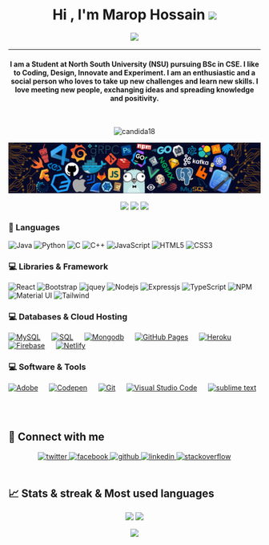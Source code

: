<h1 align="center"> Hi , I'm Marop Hossain <img src="https://media.giphy.com/media/hvRJCLFzcasrR4ia7z/giphy.gif" width="35"></h1>
<p align="center">
 <a href="https://github.com/DenverCoder1/readme-typing-svg"><img src="https://readme-typing-svg.herokuapp.com?lines=Computer+Science+Student;Full+Stack+Web+Developer;competitive+programmer;Always%20learning%20new%20things&center=true&width=500&height=50&font=georgia"></a>
</p>
<hr/>
<h4 align="center">I am a Student at North South University (NSU) pursuing BSc in CSE. I like to Coding, Design, Innovate and Experiment. I am an enthusiastic and a social person who loves to take up new challenges and learn new skills. I love meeting new people, exchanging ideas and spreading knowledge and positivity.</h4>
<br>
<p align="center"> <img src="https://komarev.com/ghpvc/?username=md-marop-hossain&label=Marop's%20Profile%20Views%20&color=173250&style=plastic" alt="candida18" /> </p>



![](https://github.com/md-marop-hossain/md-marop-hossain/blob/main/header_.png)

<p align="center">
 <img src="https://badges.pufler.dev/visits/md-marop-hossain/md-marop-hossain"/> 
 <img src="https://badges.pufler.dev/repos/md-marop-hossain"/>
 <img src="https://badges.pufler.dev/commits/monthly/md-marop-hossain" />
</p>

<!-- <p align="center">
  I'm a 2rd year student pursuing Bs'c in Computer Applications 🎓 from Guru Gobind Singh Indraprastha University 🏛. I'm a passionate learner who's always willing to learn and work across technologies and domains💡. I love to explore new technologies and leverage them to solve real-life problems ✨. Apart from that I also love to guide and mentor newbies 👨🏻‍💻. I'm deep into Web 🕸️ Development.
</p>  
 -->




### 🚀 Languages
![Java](https://img.shields.io/badge/Java-ED8B00?style=for-the-badge&logo=java&logoColor=white)
![Python](https://img.shields.io/badge/Python-FFD43B?style=for-the-badge&logo=python&logoColor=306998)
![C](https://img.shields.io/badge/C-00599C?style=for-the-badge&logo=c&logoColor=white)
![C++](https://img.shields.io/badge/C%2B%2B-00599C?style=for-the-badge&logo=c%2B%2B&logoColor=white)
![JavaScript](https://img.shields.io/badge/JavaScript-323330?style=for-the-badge&logo=javascript&logoColor=F7DF1E)
![HTML5](https://img.shields.io/badge/HTML5-E34F26?style=for-the-badge&logo=html5&logoColor=white)
![CSS3](https://img.shields.io/badge/CSS3-1572B6?style=for-the-badge&logo=css3&logoColor=white)

### 💻 Libraries & Framework

![React](https://img.shields.io/badge/React-20232A?style=for-the-badge&logo=react&logoColor=61DAFB)
![Bootstrap](https://img.shields.io/badge/Bootstrap-563D7C?style=for-the-badge&logo=bootstrap&logoColor=white)
![jquey](https://img.shields.io/badge/jQuery-0769AD?style=for-the-badge&logo=jquery&logoColor=white)
![Nodejs](https://img.shields.io/badge/Node.js-339933?style=for-the-badge&logo=nodedotjs&logoColor=white)
![Expressjs](https://img.shields.io/badge/Express.js-e8eaed?style=for-the-badge&logo=express&logoColor=black)
![TypeScript](https://img.shields.io/badge/TypeScript-2f72bc?style=for-the-badge&logo=typescript&logoColor=bdd0e4)
![NPM](https://img.shields.io/badge/npm-CB3837?style=for-the-badge&logo=npm&logoColor=white)
![Material UI](https://img.shields.io/badge/Material--UI-0081CB?style=for-the-badge&logo=material-ui&logoColor=white)
![Tailwind](https://img.shields.io/badge/Tailwind%20CSS-f2f2f2?style=for-the-badge&logo=tailwindcss&logoColor=06adc9)

<!-- ![OpenCV](https://img.shields.io/badge/OpenCV-27338e?style=for-the-badge&logo=OpenCV&logoColor=white)
![Socket.io](https://img.shields.io/badge/Socket.io-010101?&style=for-the-badge&logo=Socket.io&logoColor=white) -->
### 💻 Databases & Cloud Hosting

<p align="left">
    <a href="https://www.mysql.com/"><img alt="MySQL" src="https://img.shields.io/badge/MySQL-00000F?style=flat&logo=mysql&logoColor=white"></a>
  &emsp;
    <a href="https://www.sql.org/"><img alt="SQL" src ="https://img.shields.io/badge/SQL-07405E?style=flat&logo=sql&logoColor=white"/></a>
  &emsp;
  <a href=" https://www.mongodb.com/"><img alt="Mongodb" src ="https://img.shields.io/badge/Mongodb-66cc00?style=flate&logo=mongodb&logoColor=white"></a>
 &emsp; 
    <a href="https://www.github.com"><img alt="GitHub Pages" src="https://img.shields.io/badge/GitHub%20Pages-%23327FC7.svg?style=flat&logo=github&logoColor=white"></a>
  &emsp;
    <a href="https://www.heroku.com/"><img alt="Heroku" src="https://img.shields.io/badge/Heroku%20-%23430098.svg?logo=heroku&logoColor=white"></a>  
  &emsp;
    <a href="https://firebase.google.com/"><img alt="Firebase" src ="https://img.shields.io/badge/Firebase-ffca28?style=flate&logo=firebase&logoColor=black"></a>
 &emsp; 
  <a href="https://www.netlify.com/"><img alt="Netlify" src ="https://img.shields.io/badge/Netlify-09506a?style=flate&logo=netlify&logoColor=5ceade"></a>
 &emsp; 
</p>



### 💻 Software & Tools
<p>
    <a href="#"><img alt="Adobe" src="https://img.shields.io/badge/Adobe%20-%23FF0000.svg?logo=adobe&logoColor=white"></a>
  &emsp;
<!--     <a href="#"><img alt="Colab" src="https://img.shields.io/badge/Colab-00b56a.svg?logo=google-colab&logoColor=white"></a>
  &emsp; -->
    <a href="#"><img alt="Codepen" src="https://img.shields.io/badge/Codepen-000000.svg?logo=codepen&logoColor=white"></a>
  &emsp;
    <a href="#"><img alt="Git" src="https://img.shields.io/badge/Git%20-%23F05033.svg?logo=git&logoColor=white"></a>
&emsp;
<!--     <a href="#"><img alt="Markdown" src="https://img.shields.io/badge/Markdown-000000?style=flate&logo=markdown&logoColor=white"></a>
  &emsp; -->
<!--     <a href="#"><img alt="Linux" src="https://img.shields.io/badge/Linux-FCC624?style=flat&logo=linux&logoColor=black"></a>
  &emsp; -->
    <a href="#"><img alt="Visual Studio Code" src="https://img.shields.io/badge/Visual%20Studio%20Code-0078d7.svg?logo=visual-studio-code&logoColor=white"></a>
  &emsp;
<!--     <a href="#"><img alt="Jupyter" src="https://img.shields.io/badge/Jupyter%20-%23F37626.svg?logo=Jupyter&logoColor=white"></a>
 &emsp;  -->
  <a href="#"><img alt="sublime text" src="https://img.shields.io/badge/Sublime%20text-484848?style=flate&logo=sublimetext&logoColor=f28f02"></a>
  &emsp;
</p>
<br/>



## 🔗 Connect with me  
<div align="center">
<a href="https://twitter.com/marop_hossain" target="_blank">
<img src=https://img.shields.io/badge/twitter-%2300acee.svg?&style=for-the-badge&logo=twitter&logoColor=white alt=twitter style="margin-bottom: 5px;" />
</a>
<a href="https://www.facebook.com/marophossain21" target="_blank">
<img src=https://img.shields.io/badge/facebook-%232E87FB.svg?&style=for-the-badge&logo=facebook&logoColor=white alt=facebook style="margin-bottom: 5px;" />
</a>
<a href="https://github.com/md-marop-hossain" target="_blank">
<img src=https://img.shields.io/badge/github-%2324292e.svg?&style=for-the-badge&logo=github&logoColor=white alt=github style="margin-bottom: 5px;" />
</a>
<a href="https://linkedin.com/in/marop-hossain" target="_blank">
<img src=https://img.shields.io/badge/linkedin-%231E77B5.svg?&style=for-the-badge&logo=linkedin&logoColor=white alt=linkedin style="margin-bottom: 5px;" />
</a>
<a href="https://stackoverflow.com/users/15456282" target="_blank">
<img src=https://img.shields.io/badge/stackoverflow-%23F28032.svg?&style=for-the-badge&logo=stackoverflow&logoColor=white alt=stackoverflow style="margin-bottom: 5px;" />
</a>  
</div>  
<br/>  


## 📈 Stats & streak & Most used languages
<p align="center">
  <img width="48%" src="https://github-readme-stats.vercel.app/api?username=md-marop-hossain&show_icons=true&hide_border=true&theme=nord" />
  <img width="48%" src="https://github-readme-streak-stats.herokuapp.com/?user=md-marop-hossain&hide_border=true&theme=nord&date_format=M%20j%5B%2C%20Y%5D" />
</p>
<div align="center">
 <img width="50%" src="https://github-readme-stats.vercel.app/api/top-langs/?username=md-marop-hossain&layout=compact&theme=nord" />
 </div>














<!-- ## Github Stats
![Anurag's GitHub stats](https://github-readme-stats.vercel.app/api?username=md-marop-hossain&show_icons=true&theme=nord)  -->
<!-- ## Most used languages -->
<!-- [![Top Langs](https://github-readme-stats.vercel.app/api/top-langs/?username=md-marop-hossain&layout=compact&theme=nord)](https://github.com/anuraghazra/github-readme-stats) -->
<!-- ## Github trophy -->
<!-- [![trophy](https://github-profile-trophy.vercel.app/?username=md-marop-hossain&theme=nord)](https://github.com/ryo-ma/github-profile-trophy) -->

<!-- ## GitHub streak
[![GitHub Streak](http://github-readme-streak-stats.herokuapp.com?user=md-marop-hossain&theme=calm&hide_border=true&date_format=M%20j%5B%2C%20Y%5D)](https://git.io/streak-stats) -->


<!-- ## GitHub contribution graph
<p align = "center">
 <img src="https://activity-graph.herokuapp.com/graph?username=md-marop-hossain&theme=nord">
</p> 
 -->
<!-- <p align="center">
   <img src="https://github.com/md-marop-hossain/md-marop-hossain/blob/output/github-contribution-grid-snake.svg" alt="snake">
</p> -->
<!-- ![github contribution grid snake animation](https://raw.githubusercontent.com/md-marop-hossain/md-marop-hossain/output/github-contribution-grid-snake.svg) -->
